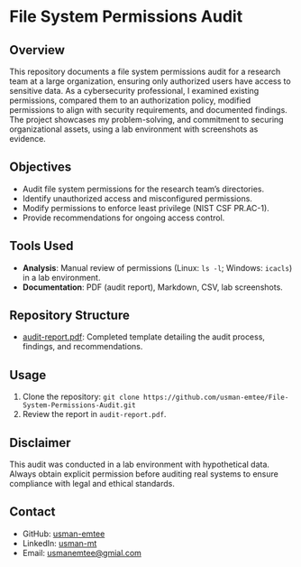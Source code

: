 # File System Permissions Audit

## Overview
This repository documents a file system permissions audit for a research team at a large organization, ensuring only authorized users have access to sensitive data. As a cybersecurity professional, I examined existing permissions, compared them to an authorization policy, modified permissions to align with security requirements, and documented findings. The project showcases my problem-solving, and commitment to securing organizational assets, using a lab environment with screenshots as evidence.

## Objectives
- Audit file system permissions for the research team’s directories.
- Identify unauthorized access and misconfigured permissions.
- Modify permissions to enforce least privilege (NIST CSF PR.AC-1).
- Provide recommendations for ongoing access control.

## Tools Used
- **Analysis**: Manual review of permissions (Linux: `ls -l`; Windows: `icacls`) in a lab environment.
- **Documentation**: PDF (audit report), Markdown, CSV, lab screenshots.

## Repository Structure
- [audit-report.pdf](https://github.com/Usman-emtee/File-System-Permissions-Audit/blob/main/audit-report.pdf): Completed template detailing the audit process, findings, and recommendations.

## Usage
1. Clone the repository: `git clone https://github.com/usman-emtee/File-System-Permissions-Audit.git`
2. Review the report in `audit-report.pdf`.

## Disclaimer
This audit was conducted in a lab environment with hypothetical data. Always obtain explicit permission before auditing real systems to ensure compliance with legal and ethical standards.

## Contact
- GitHub: [usman-emtee](https://github.com/usman-emtee)
- LinkedIn: [usman-mt](https://linkedin.com/in/usman-mt)
- Email: usmanemtee@gmial.com
